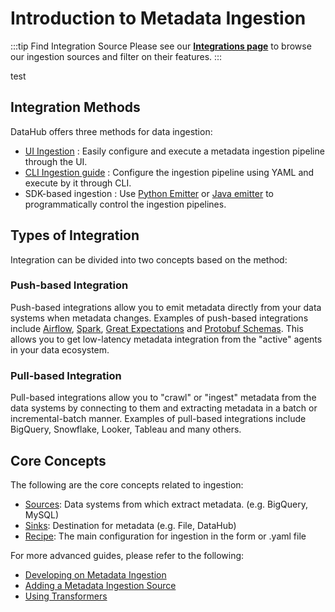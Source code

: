 # Introduction to Metadata Ingestion

:::tip Find Integration Source
Please see our **[Integrations page](https://datahubproject.io/integrations)** to browse our ingestion sources and filter on their features.
:::

test

## Integration Methods

DataHub offers three methods for data ingestion:

- [UI Ingestion](../docs/ui-ingestion.md) : Easily configure and execute a metadata ingestion pipeline through the UI.
- [CLI Ingestion guide](cli-ingestion.md) : Configure the ingestion pipeline using YAML and execute by it through CLI.
- SDK-based ingestion : Use [Python Emitter](./as-a-library.md) or [Java emitter](../metadata-integration/java/as-a-library.md) to programmatically control the ingestion pipelines.

## Types of Integration

Integration can be divided into two concepts based on the method:

### Push-based Integration

Push-based integrations allow you to emit metadata directly from your data systems when metadata changes.
Examples of push-based integrations include [Airflow](../docs/lineage/airflow.md), [Spark](../metadata-integration/java/acryl-spark-lineage/README.md), [Great Expectations](./integration_docs/great-expectations.md) and [Protobuf Schemas](../metadata-integration/java/datahub-protobuf/README.md). This allows you to get low-latency metadata integration from the "active" agents in your data ecosystem.

### Pull-based Integration

Pull-based integrations allow you to "crawl" or "ingest" metadata from the data systems by connecting to them and extracting metadata in a batch or incremental-batch manner.
Examples of pull-based integrations include BigQuery, Snowflake, Looker, Tableau and many others.

## Core Concepts

The following are the core concepts related to ingestion:

- [Sources](source_overview.md): Data systems from which extract metadata. (e.g. BigQuery, MySQL)
- [Sinks](sink_overview.md): Destination for metadata (e.g. File, DataHub)
- [Recipe](recipe_overview.md): The main configuration for ingestion in the form or .yaml file

For more advanced guides, please refer to the following:

- [Developing on Metadata Ingestion](./developing.md)
- [Adding a Metadata Ingestion Source](./adding-source.md)
- [Using Transformers](./docs/transformer/intro.md)
